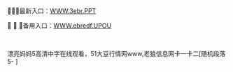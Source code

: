 <p>
	🦇🦇🦇最新入口：<a href="http://www.baidu.com/link?url=6MA2SWnO3Raqke39an_0PUxosM6ZrUGzi1BN9tNnlPW&wd">WWW.3ebr.PPT</a> 
	<p>
		👙
👙
👙备用入口：<a href="http://www.baidu.com/link?url=6MA2SWnO3Raqke39an_0PUxosM6ZrUGzi1BN9tNnlPW&wd">WWW.ebredf.UPOU</a> 
	</p>
	<p>
		<br />
	</p>
	<p>
		漂亮妈妈5高清中字在线观看，51大豆行情网www,老狼信息网卡一卡二[随机段落5-
]
	</p>
